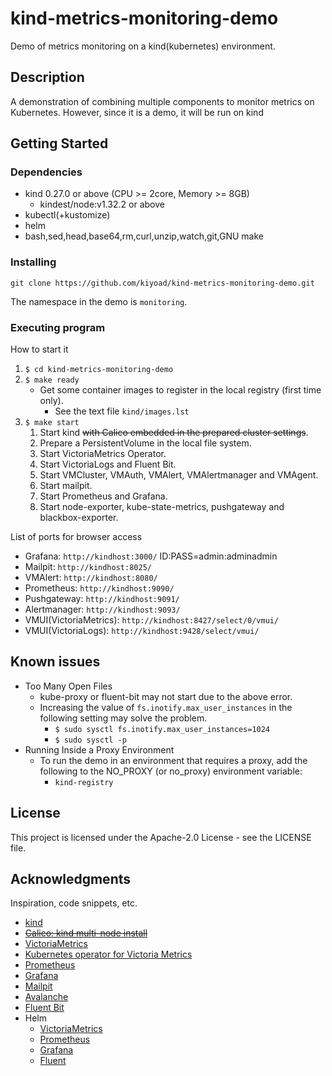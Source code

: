 # kind-metrics-monitoring-demo

Demo of metrics monitoring on a kind(kubernetes) environment.

## Description

A demonstration of combining multiple components to monitor metrics on Kubernetes.
However, since it is a demo, it will be run on kind

## Getting Started

### Dependencies

* kind 0.27.0 or above (CPU >= 2core, Memory >= 8GB)
  * kindest/node:v1.32.2 or above
* kubectl(+kustomize)
* helm
* bash,sed,head,base64,rm,curl,unzip,watch,git,GNU make

### Installing

```shell
git clone https://github.com/kiyoad/kind-metrics-monitoring-demo.git
```

The namespace in the demo is `monitoring`.

### Executing program

How to start it

1. `$ cd kind-metrics-monitoring-demo`
1. `$ make ready`
   * Get some container images to register in the local registry (first time only).
      * See the text file `kind/images.lst`
1. `$ make start`
   1. Start kind ~~with Calico embedded in the prepared cluster settings~~.
   2. Prepare a PersistentVolume in the local file system.
   3. Start VictoriaMetrics Operator.
   4. Start VictoriaLogs and Fluent Bit.
   5. Start VMCluster, VMAuth, VMAlert, VMAlertmanager and VMAgent.
   6. Start mailpit.
   7. Start Prometheus and Grafana.
   8. Start node-exporter, kube-state-metrics, pushgateway and blackbox-exporter.

List of ports for browser access

* Grafana: `http://kindhost:3000/` ID:PASS=admin:adminadmin
* Mailpit: `http://kindhost:8025/`
* VMAlert: `http://kindhost:8080/`
* Prometheus: `http://kindhost:9090/`
* Pushgateway: `http://kindhost:9091/`
* Alertmanager: `http://kindhost:9093/`
* VMUI(VictoriaMetrics): `http://kindhost:8427/select/0/vmui/`
* VMUI(VictoriaLogs): `http://kindhost:9428/select/vmui/`

## Known issues

* Too Many Open Files
  * kube-proxy or fluent-bit may not start due to the above error.
  * Increasing the value of `fs.inotify.max_user_instances` in the following setting may solve the problem.
    * `$ sudo sysctl fs.inotify.max_user_instances=1024`
    * `$ sudo sysctl -p`
* Running Inside a Proxy Environment
  * To run the demo in an environment that requires a proxy, add the following to the NO_PROXY (or no_proxy) environment variable:
    * `kind-registry`

## License

This project is licensed under the Apache-2.0 License - see the LICENSE file.

## Acknowledgments

Inspiration, code snippets, etc.

* [kind](https://kind.sigs.k8s.io)
* ~~[Calico: kind multi-node install](https://docs.tigera.io/calico/latest/getting-started/kubernetes/kind)~~
* [VictoriaMetrics](https://victoriametrics.com)
* [Kubernetes operator for Victoria Metrics](https://github.com/VictoriaMetrics/operator)
* [Prometheus](https://prometheus.io)
* [Grafana](https://grafana.com)
* [Mailpit](https://mailpit.axllent.org)
* [Avalanche](https://github.com/prometheus-community/avalanche)
* [Fluent Bit](https://fluentbit.io/)
* Helm
  * [VictoriaMetrics](https://github.com/VictoriaMetrics/helm-charts)
  * [Prometheus](https://github.com/prometheus-community/helm-charts)
  * [Grafana](https://github.com/grafana/helm-charts)
  * [Fluent](https://github.com/fluent/helm-charts)
